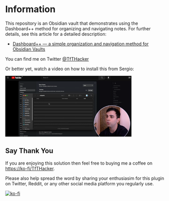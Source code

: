 # Information
This repository is an Obsidian vault that demonstrates using the Dashboard++ method for organizing and navigating notes. For further details, see this article for a detailed description:

* [Dashboard++ — a simple organization and navigation method for Obsidian Vaults](https://tfthacker.medium.com/dashboard-a-simple-organization-and-navigation-method-for-obsidian-vaults-2b1982d023a0)

You can find me on Twitter [@TfTHacker](https://twitter.com/TfTHacker)

Or better yet, watch a video on how to install this from Sergio:

[![](images/YouTubeFromSergio.png)](https://youtu.be/AatZl1Z_n-g)


## Say Thank You

If you are enjoying this solution then feel free to buying me a coffee on [https://ko-fi/TfTHacker](https://ko-fi.com/TfTHacker).

Please also help spread the word by sharing your enthusiasim for this plugin on Twitter, Reddit, or any other social media platform you regularly use. 

[![ko-fi](https://ko-fi.com/img/githubbutton_sm.svg)](https://ko-fi.com/N4N16TNFD)
